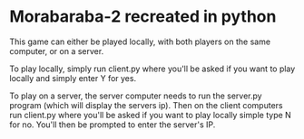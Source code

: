 # Morabaraba-2 recreated in python

This game can either be played locally, with both players on the same computer, or on a server. 

To play locally, simply run client.py where you'll be asked if you want to play locally and simply enter Y for yes.

To play on a server, the server computer needs to run the server.py program (which will display the servers ip). Then on the 
client computers run client.py where you'll be asked if you want to play locally simple type N for no. You'll then be prompted to enter the server's IP.
